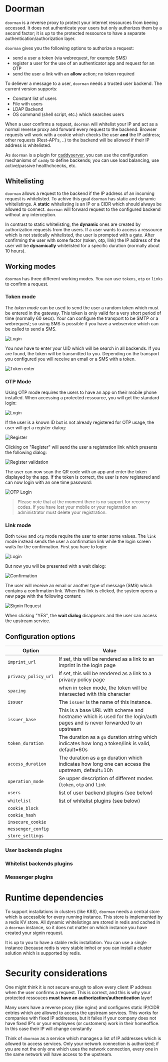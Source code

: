 # Doorman

`doorman` is a reverse proxy to protect your internet ressources from beeing accessed.
It does not authenticate your users but only authorizes them by a second factor;
it is up to the protected ressource to have a separate authentication/authorization
layer.

`doorman` gives you the following options to authorize a request:

 - send a user a token (via webrequest, for example SMS)
 - register a user for the use of an authenticator app and request for an OTP
 - send the user a link with an **allow** action; no token required

To deliever a message to a user, `doorman` needs a trusted user backend. The
current version supports:

 - Constant list of users
 - File with users
 - LDAP Backend
 - OS command (shell script, etc.) which searches users

When a user confirms a request, `doorman` will whitelist your IP and
act as a normal reverse proxy and forward every request to the backend.
Browser requests will work with a cookie which checks the user **and** the
IP address; other requests (Rest-API's, ..) to the backend will be allowed if
their IP address is whitelisted.

As `doorman` is a plugin for [caddyserver](https://caddyserver.com), you can use
the configuration mechanisms of `caddy` to define backends; you can use load
balancing, use active/passive healthchcecks, etc.

## Whitelisting

`doorman` allows a request to the backend if the IP address of an incoming
request is whitelisted. To achive this goal `doorman` has static and dynamic
whitelistings. A **static** whitelisting is an IP or a CIDR which should always
be allowed to connect. `doorman` will forward request to the configured backend
without any interception.

In contrast to static whitelisting, the **dynamic** ones are created by
authorization requests from the users. If a user wants to access a ressource
which is not statically whitelisted, the user is prompted with a gate. After
confirming the user with some factor (token, otp, link) the IP address of the
user will be **dynamically** whitelisted for a specific duration (normally about
10 hours).

## Working modes

`doorman` has three different working modes. You can use `tokens`, `otp` or `links`
to confirm a request.

### Token mode

The *token mode* can be used to send the user a random token which must be entered
in the gateway. This token is only valid for a very short period of time (normally
60 secs). Your can configure the transport to be SMTP or a webrequest; so using
SMS is possible if you have a webservice which can be called to send a SMS.

![Login](images/login.png "Login")

You now have to enter your UID which will be search in all backends. If you
are found, the token will be transmitted to you. Depending on the transport you
configured you will receive an email or a SMS with a token.

![Token enter](images/enter_token.png "Token enter")

### OTP Mode

Using OTP mode requires the users to have an app on their mobile phone installed.
When accessing a protected ressource, you will get the standard login:

![Login](images/login.png "Login")

If the user is a known ID but is not already registered for OTP usage, the user
will get a register dialog:

![Register](images/register.png "Register")

Clicking on "Register" will send the user a registration link which presents
the following dialog:

![Register validation](images/register_validate.png "Register validation")

The user can now scan the QR code with an app and enter the token displayed by
the app. If the token is correct, the user is now registered and can now login
with an one time password:

![OTP Login](images/otp.png "OTP Login")

> Please note that at the momemt there is no support for recovery codes. If
> you have lost your mobile or your registration an administrator must delete
> your registration.

### Link mode

Both `token` and `otp` mode require the user to enter some values. The `link`
mode instead sends the user a confirmation link while the login screen waits
for the confirmation. First you have to login:

![Login](images/login.png "Login")

But now you will be presented with a wait dialog:

![Confirmation](images/wait_confirmation.png "Confirmation")

The user will receive an email or another type of message (SMS) which contains a
confirmation link. When this link is clicked, the system opens a new page with
the following content:

![Signin Request](images/signin_request.png "Signin Request")

When clicking "YES", the **wait dialog** disappears and the user can access the
upstream service.

## Configuration options

| Option | Value |
|--------|-------|
| `imprint_url`| If set, this will be rendered as a link to an imprint in the login page|
| `privacy_policy_url`| If set, this will be rendered as a link to a privacy policy page|
| `spacing` | when in `token` mode, the token will be intersected with this character|
| `issuer` | The `issuer` is the name of this instance. |
| `issuer_base`| This is a base URL with scheme and hostname which is used for the login/auth pages and is never forwarded to an upstream|
| `token_duration`| The duration as a `go` duration string which indicates how long a token/link is valid, default=60s|
| `access_duration`| The duration as a `go` duration which indicates how long one can access the upstream, default=10h |
| `operation_mode`| Se upper description of different modes (`token`, `otp` and `link`|
| `users`| list of user backend plugins (see below)|
| `whitelist`| list of whitelist plugins (see below)|
| `cookie_block`| |
| `cookie_hash`| |
| `insecure_cookie`| |
| `messenger_config`| |
| `store_settings`| |

### User backends plugins

### Whitelist backends plugins

### Messenger plugins

# Runtime dependencies

To support installations in clusters (like K8S), `doorman` needs a central store
which is accessible for every running instance. This store is implemented by
a redis KV store. All dynamic whitelistings are stored in redis and cached in
a `doorman` instance, so it does not matter on which instance you have created
your signin request.

It is up to you to have a stable redis installation. You can use a single instance
(because redis is very stable imho) or you can install a cluster solution which
is supported by redis.

# Security considerations

One might think it is not secure enough to allow every client IP address when
the user confirms a request. This is correct, and this is why your protected
ressouces **must have an authorization/authentication** layer!

Many users have a reverse proxy (like nginx) and configures static IP/CIDR entries
which are allowed to access the upstream services. This works for companies with
fixed IP addresses, but it failes if your company does not have fixed IP's or
your employees (or customers) work in their homeoffice. In this case their  IP
will change constantly

Think of `doorman` as a service which manages a list of IP addresses which is
allowed to access services. Only your network connection is authorized; if you
are not the only one which uses the network connection, every one in the same
network will have access to the upstream.

